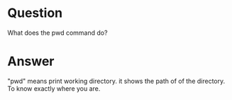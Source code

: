 # Question

What does the pwd command do?

# Answer

"pwd" means print working directory. it shows the path of of the directory. To know exactly where you are. 